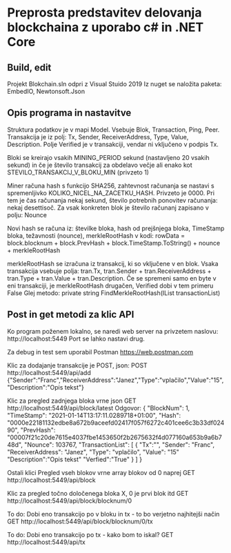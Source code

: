 # Preprosta predstavitev delovanja blockchaina z uporabo c# in .NET Core

## Build, edit

Projekt Blokchain.sln odpri z Visual Stuido 2019
Iz nuget se naložita paketa: EmbedIO, Newtonsoft.Json

## Opis programa in nastavitve

Struktura podatkov je v mapi Model. Vsebuje Blok, Transaction, Ping, Peer. 
Transakcija je iz polj: Tx, Sender, ReceiverAddress, Type, Value, Description. Polje Verified je v transakciji, vendar ni vključeno v podpis Tx.

Bloki se kreirajo vsakih MINING_PERIOD sekund (nastavljeno 20 vsakih sekund) in če je število transakcij za obdelavo večje ali enako kot STEVILO_TRANSAKCIJ_V_BLOKU_MIN (privzeto 1)

Miner računa hash s funkcijo SHA256, zahtevnost računanja se nastavi s spremenljivko KOLIKO_NICEL_NA_ZACETKU_HASH. Privzeto je 0000. Pri tem je čas računanja nekaj sekund, število potrebnih ponovitev računanja: nekaj desettisoč. Za vsak konkreten blok je število računanj zapisano v polju: Nounce

Novi hash se računa iz: številke bloka, hash od prejšnjega bloka, TimeStamp bloka, težavnosti (nounce), merkleRootHash
v kodi: rowData = block.blocknum + block.PrevHash + block.TimeStamp.ToString() + nounce + merkleRootHash

merkleRootHash se izračuna iz transakcij, ki so vključene v en blok. Vsaka transakcija vsebuje polja: tran.Tx, tran.Sender + tran.ReceiverAddress + tran.Type + tran.Value + tran.Description. 
Če se spremeni samo en byte v eni transakciji, je merkleRootHash drugačen, Verified dobi v tem primeru False
Glej metodo: private string FindMerkleRootHash(IList<Transaction> transactionList)


## Post in get metodi za klic API

Ko program poženem lokalno, se naredi web server na privzetem naslovu: http://localhost:5449
Port se lahko nastavi drug.

Za debug in test sem uporabil Postman https://web.postman.com

Klic za dodajanje transakcije je POST, json:
POST http://localhost:5449/api/add
{"Sender":"Franc","ReceiverAddress":"Janez","Type":"vplačilo","Value":"15","Description":"Opis tekst"}

Klic za pregled zadnjega bloka vrne json
GET http://localhost:5449/api/block/latest
Odgovor:
{
    "BlockNum": 1,
    "TimeStamp": "2021-01-14T13:17:11.0289718+01:00",
    "Hash": "0000e22181132edbe8a672b9aceefd02417f057f6272c401cee6c3b33df02490",
    "PrevHash": "00007f21c20de7615e4037fbe1453650f2b2675632f4d077160a653b9a6b748d",
    "Nounce": 103767,
    "TransactionList": [
        {
			"Tx":"",
            "Sender": "Franc",
            "ReceiverAddress": "Janez",
            "Type": "vplačilo",
            "Value": "15"
            "Description":"Opis tekst"
			"Verfied":"True"
        }
    ]
}

Ostali klici
Pregled vseh blokov vrne array blokov od 0 naprej
GET http://localhost:5449/api/block

Klic za pregled točno določenega bloka X, 0 je prvi blok itd
GET http://localhost:5449/api/block/blocknum/0


To do: Dobi eno transakcijo po v bloku in tx - to bo verjetno najhitejši način
GET http://localhost:5449/api/block/blocknum/0/tx

To do: Dobi eno transakcijo po tx - kako bom to iskal?
GET http://localhost:5449/api/tx
